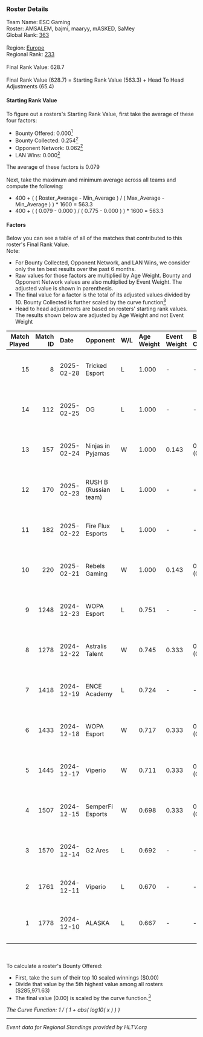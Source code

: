 ### Roster Details<br />
Team Name: ESC Gaming<br />
Roster: AMSALEM, bajmi, maaryy, mASKED, SaMey<br />
Global Rank: [363](../../standings_global_2025_02_28.md)<br />
<br />
Region: [Europe]( ../../standings_europe_2025_02_28.md)<br />
Regional Rank: [233]( ../../standings_europe_2025_02_28.md)<br />
<br />
Final Rank Value:  628.7<br />
<br />
Final Rank Value (628.7) = Starting Rank Value (563.3) + Head To Head Adjustments (65.4)<br />

#### Starting Rank Value<br />
To figure out a rosters's Starting Rank Value, first take the average of these four factors:<br />
- Bounty Offered: 0.000[<sup>1</sup>](#table2)
- Bounty Collected: 0.254[<sup>2</sup>](#table1)
- Opponent Network: 0.062[<sup>2</sup>](#table1)
- LAN Wins: 0.000[<sup>2</sup>](#table1)

The average of these factors is 0.079<br />
<br />
Next, take the maximum and minimum average across all teams and compute the following:<br />
- 400 + ( ( Roster_Average - Min_Average ) / ( Max_Average - Min_Average ) ) * 1600 = 563.3
- 400 + ( ( 0.079 - 0.000 ) / ( 0.775 - 0.000 ) ) * 1600 = 563.3


#### Factors<br />
Below you can see a table of all of the matches that contributed to this roster's Final Rank Value.<br />
Note:<br />

- For Bounty Collected, Opponent Network, and LAN Wins, we consider only the ten best results over the past 6 months.
- Raw values for those factors are multiplied by Age Weight. Bounty and Opponent Network values are also multiplied by Event Weight. The adjusted value is shown in parenthesis.
- The final value for a factor is the total of its adjusted values divided by 10. Bounty Collected is further scaled by the curve function[<sup>3</sup>](#curveFunction)
- Head to head adjustments are based on rosters' starting rank values. The results shown below are adjusted by Age Weight and not Event Weight
<span id="table1"></span><br />


| Match Played | Match ID | Date       | Opponent              | W/L | Age Weight | Event Weight | Bounty Collected | Opponent Network | LAN Wins  | H2H Adj. | Roster                                   |
| -: | -: | :- | :- | :- | :- | :- | :- | :- | :- | -: | :- |
|           15 |        8 | 2025-02-28 | Tricked Esport        | L   | 1.000      | -            | -                | -                | -         |    -5.64 | AMSALEM, bajmi, maaryy, mASKED, SaMey    |
|           14 |      112 | 2025-02-25 | OG                    | L   | 1.000      | -            | -                | -                | -         |    -3.66 | AMSALEM, bajmi, maaryy, mASKED, SaMey    |
|           13 |      157 | 2025-02-24 | Ninjas in Pyjamas     | W   | 1.000      | 0.143        | 0.000 (0.000)    | 0.198 (0.028)    | 0 (0.000) |    16.89 | AMSALEM, bajmi, maaryy, mASKED, SaMey    |
|           12 |      170 | 2025-02-23 | RUSH B (Russian team) | L   | 1.000      | -            | -                | -                | -         |    -3.40 | AMSALEM, bajmi, maaryy, mASKED, SaMey    |
|           11 |      182 | 2025-02-22 | Fire Flux Esports     | L   | 1.000      | -            | -                | -                | -         |    -3.94 | AMSALEM, bajmi, maaryy, mASKED, SaMey    |
|           10 |      220 | 2025-02-21 | Rebels Gaming         | W   | 1.000      | 0.143        | 0.011 (0.002)    | 0.273 (0.039)    | 0 (0.000) |    23.51 | AMSALEM, bajmi, maaryy, mASKED, SaMey    |
|            9 |     1248 | 2024-12-23 | WOPA Esport           | L   | 0.751      | -            | -                | -                | -         |    -4.14 | AMSALEM, maaryy, mASKED, shushan, tomiko |
|            8 |     1278 | 2024-12-22 | Astralis Talent       | W   | 0.745      | 0.333        | 0.003 (0.001)    | 0.640 (0.159)    | 0 (0.000) |    17.41 | AMSALEM, maaryy, mASKED, shushan, tomiko |
|            7 |     1418 | 2024-12-19 | ENCE Academy          | L   | 0.724      | -            | -                | -                | -         |    -4.57 | AMSALEM, maaryy, mASKED, shushan, tomiko |
|            6 |     1433 | 2024-12-18 | WOPA Esport           | W   | 0.717      | 0.333        | 0.037 (0.009)    | 0.845 (0.202)    | 0 (0.000) |    18.38 | AMSALEM, maaryy, mASKED, shushan, tomiko |
|            5 |     1445 | 2024-12-17 | Viperio               | W   | 0.711      | 0.333        | 0.002 (0.001)    | 0.444 (0.105)    | 0 (0.000) |    17.00 | AMSALEM, maaryy, mASKED, shushan, tomiko |
|            4 |     1507 | 2024-12-15 | SemperFi Esports      | W   | 0.698      | 0.333        | 0.000 (0.000)    | 0.372 (0.086)    | 0 (0.000) |    11.13 | AMSALEM, maaryy, mASKED, shushan, tein   |
|            3 |     1570 | 2024-12-14 | G2 Ares               | L   | 0.692      | -            | -                | -                | -         |    -6.50 | AMSALEM, maaryy, mASKED, tomiko, znxxX   |
|            2 |     1761 | 2024-12-11 | Viperio               | L   | 0.670      | -            | -                | -                | -         |    -5.00 | AMSALEM, maaryy, mASKED, tein, znxxX     |
|            1 |     1778 | 2024-12-10 | ALASKA                | L   | 0.667      | -            | -                | -                | -         |    -2.06 | AMSALEM, maaryy, mASKED, tomiko, znxxX   |

<br />
<span id="table2"></span><br />
To calculate a roster's Bounty Offered:<br />

- First, take the sum of their top 10 scaled winnings ($0.00)
- Divide that value by the 5th highest value among all rosters ($285,971.63)
- The final value (0.00) is scaled by the curve function.[<sup>3</sup>](#curveFunction)

<span id="curveFunction"></span>_The Curve Function: 1 / ( 1 + abs( log10( x ) ) )_<br />

---
_Event data for Regional Standings provided by HLTV.org_<br />
